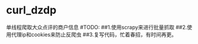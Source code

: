 # curl_dzdp
单线程爬取大众点评的商户信息
#TODO:
##1.使用scrapy来进行批量抓取
##2.使用代理ip和cookies来防止反爬虫
##3.复写代码，忙着春招，有时间再更。

